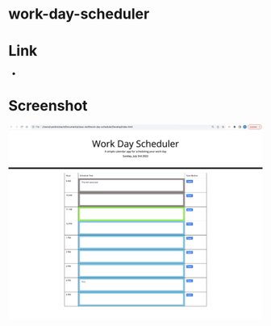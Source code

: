 # work-day-scheduler

# Link

* 

# Screenshot

![image](./Assets/images/Scheduler-Screen-Shot.png)
